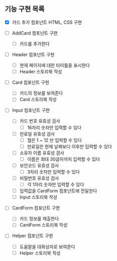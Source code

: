 ## 기능 구현 목록

- [x] 카드 추가 컴포넌트 HTML, CSS 구현

- [ ] AddCard 컴포넌트 구현

  - [ ] 카드를 추가한다

- [ ] Header 컴포넌트 구현

  - [ ] 현재 페이지에 대한 타이틀을 표시한다
  - [ ] Header 스토리북 작성

- [ ] Card 컴포넌트 구현

  - [ ] 카드의 정보를 보여준다
  - [ ] Card 스토리북 작성

- [ ] Input 컴포넌트 구현

  - [ ] 카드 번호 유효성 검사
    - [ ] 16자리 숫자만 입력할 수 있다
  - [ ] 만료일 유효성 검사
    - [ ] 월은 1 ~ 12 만 입력할 수 있다
    - [ ] 만료일은 현재 날짜보다 이후만 입력할 수 있다
  - [ ] 소유자 이름 유효성 검사
    - [ ] 이름은 최대 30글자까지 입력할 수 있다
  - [ ] 보안코드 유효성 검사
    - [ ] 3자리 숫자만 입력할 수 있다
  - [ ] 비밀번호 유효성 검사
    - [ ] 각 1자리 숫자만 입력할 수 있다
  - [ ] 입력값을 CardForm 컴포넌트에 전달한다
  - [ ] Input 스토리북 작성

- [ ] CardForm 컴포넌트 구현

  - [ ] 카드 정보를 제출한다
  - [ ] CardForm 스토리북 작성

- [ ] Helper 컴포넌트 구현

  - [ ] 도움말을 대화상자로 보여준다
  - [ ] Helper 스토리북 작성
